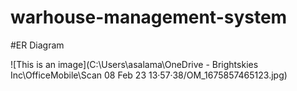 # warhouse-management-system

#ER Diagram

![This is an image](C:\Users\asalama\OneDrive - Brightskies Inc\OfficeMobile\Scan 08 Feb 23 13·57·38/OM_1675857465123.jpg)

